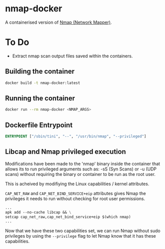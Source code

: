 # nmap-docker
A containerised version of [Nmap (Network Mapper)](https://nmap.org/).

# To Do
- Extract nmap scan output files saved within the containers.

## Building the container
```bash
docker build -t nmap-docker:latest
```
## Running the container
```bash
docker run --rm nmap-docker <NMAP_ARGS>
```

## Dockerfile Entrypoint
```dockerfile
ENTRYPOINT ["/sbin/tini", "--", "/usr/bin/nmap", "--privileged"]
```

## Libcap and Nmap privileged execution
Modifications have been made to the 'nmap' binary inside the container that allows its to run privileged arguments such as: -sS (Syn Scans) or -u (UDP scans) without requiring the binary or container to be run as the root user.

This is acheived by modifiying the Linux capabilities / kernel attributes.

`CAP_NET_RAW` and `CAP_NET_BIND_SERVICE+eip` attributes gives Nmap the privileges it needs to run without checking for root user permissions.

```dockerfile
...
apk add --no-cache libcap && \
setcap cap_net_raw,cap_net_bind_service+eip $(which nmap)
...
```

Now that we have these two capabilities set, we can run Nmap without sudo privileges by using the `--privilege` flag to let Nmap know that it has these capabilities.
